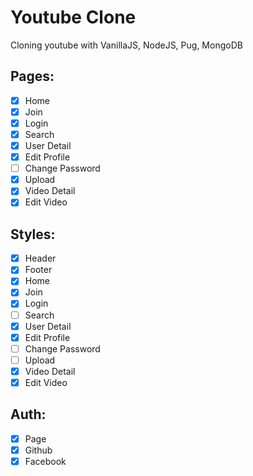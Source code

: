 # Youtube Clone

Cloning youtube with VanillaJS, NodeJS, Pug, MongoDB

## Pages:
- [X] Home
- [X] Join
- [X] Login
- [X] Search
- [X] User Detail
- [X] Edit Profile
- [ ] Change Password
- [X] Upload
- [X] Video Detail
- [X] Edit Video

## Styles:
- [X] Header
- [X] Footer
- [X] Home
- [X] Join
- [X] Login
- [ ] Search
- [X] User Detail
- [X] Edit Profile
- [ ] Change Password
- [ ] Upload
- [X] Video Detail
- [X] Edit Video

## Auth:
- [X] Page
- [X] Github
- [X] Facebook
